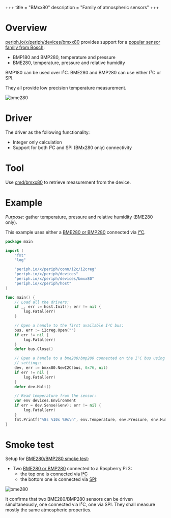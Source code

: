 +++
title = "BMxx80"
description = "Family of atmospheric sensors"
+++

# Overview

[periph.io/x/periph/devices/bmxx80](https://periph.io/x/periph/devices/bmxx80)
provides support for a [popular sensor family from
Bosch](https://www.bosch-sensortec.com/bst/products/environmental/overview_environmental):

* BMP180 and BMP280, temperature and pressure
* BME280, temperature, pressure and relative humidity

BMP180 can be used over I²C. BME280 and BMP280 can use either I²C or SPI.

They all provide low precision temperature measurement.

![bme280](/img/bme280.jpg)


# Driver

The driver as the following functionality:

- Integer only calculation
- Support for both I²C and SPI (BMx280 only) connectivity


# Tool

Use
[cmd/bmxx80](https://github.com/google/periph/blob/master/cmd/bmxx80/main.go) to
retrieve measurement from the device.


# Example

_Purpose:_ gather temperature, pressure and relative humidity (BME280 only).

This example uses either a [BME280 or
BMP280](https://periph.io/x/periph/devices/bmxx80) connected via
[I²C](https://periph.io/x/periph/conn/i2c).


~~~go
package main

import (
    "fmt"
    "log"

    "periph.io/x/periph/conn/i2c/i2creg"
    "periph.io/x/periph/devices"
    "periph.io/x/periph/devices/bmxx80"
    "periph.io/x/periph/host"
)

func main() {
    // Load all the drivers:
    if _, err := host.Init(); err != nil {
        log.Fatal(err)
    }

    // Open a handle to the first available I²C bus:
    bus, err := i2creg.Open("")
    if err != nil {
        log.Fatal(err)
    }
    defer bus.Close()

    // Open a handle to a bme280/bmp280 connected on the I²C bus using default
    // settings:
    dev, err := bmxx80.NewI2C(bus, 0x76, nil)
    if err != nil {
        log.Fatal(err)
    }
    defer dev.Halt()

    // Read temperature from the sensor:
    var env devices.Environment
    if err = dev.Sense(&env); err != nil {
        log.Fatal(err)
    }
    fmt.Printf("%8s %10s %9s\n", env.Temperature, env.Pressure, env.Humidity)
}
~~~


# Smoke test

Setup for [BME280/BMP280 smoke
test](https://periph.io/x/periph/devices/bmxx80/bmx280smoketest):

- Two [BME280 or BMP280](https://periph.io/x/periph/devices/bmxx80) connected to
  a Raspberry Pi 3:
  - the top one is connected via [I²C](https://periph.io/x/periph/conn/i2c)
  - the bottom one is connected via [SPI](https://periph.io/x/periph/conn/spi):

![bme280](/img/bme280-two.jpg)

It confirms that two BME280/BMP280 sensors can be driven simultaneously, one
connected via I²C, one via SPI. They shall measure mostly the same atmospheric
properties.
